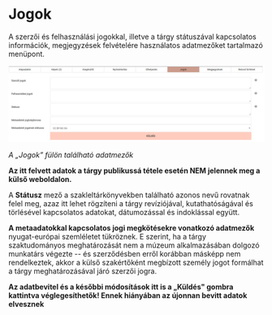 # Jogok

A szerzői és felhasználási jogokkal, illetve a tárgy státuszával kapcsolatos információk, megjegyzések felvételére használatos adatmezőket tartalmazó menüpont.

![](assets/hun_legal.jpg)

*A „Jogok” fülön található adatmezők*

**Az itt felvett adatok a tárgy publikussá tétele esetén NEM jelennek meg a külső weboldalon.**

A **Státusz** mező a szakleltárkönyvekben található azonos nevű rovatnak felel meg, azaz itt lehet rögzíteni a tárgy revíziójával, kutathatóságával és törlésével kapcsolatos adatokat, dátumozással és indoklással együtt.

**A metaadatokkal kapcsolatos jogi megkötésekre vonatkozó adatmezők** nyugat-európai szemléletet tükröznek. E szerint, ha a tárgy szaktudományos meghatározását nem a múzeum alkalmazásában dolgozó munkatárs végezte -- és szerződésben erről korábban másképp nem rendelkeztek, akkor a külső szakértőként megbízott személy jogot formálhat a tárgy meghatározásával járó szerzői jogra.

**Az adatbevitel és a későbbi módosítások itt is a „Küldés" gombra kattintva véglegesíthetők! Ennek hiányában az újonnan bevitt adatok elvesznek**

